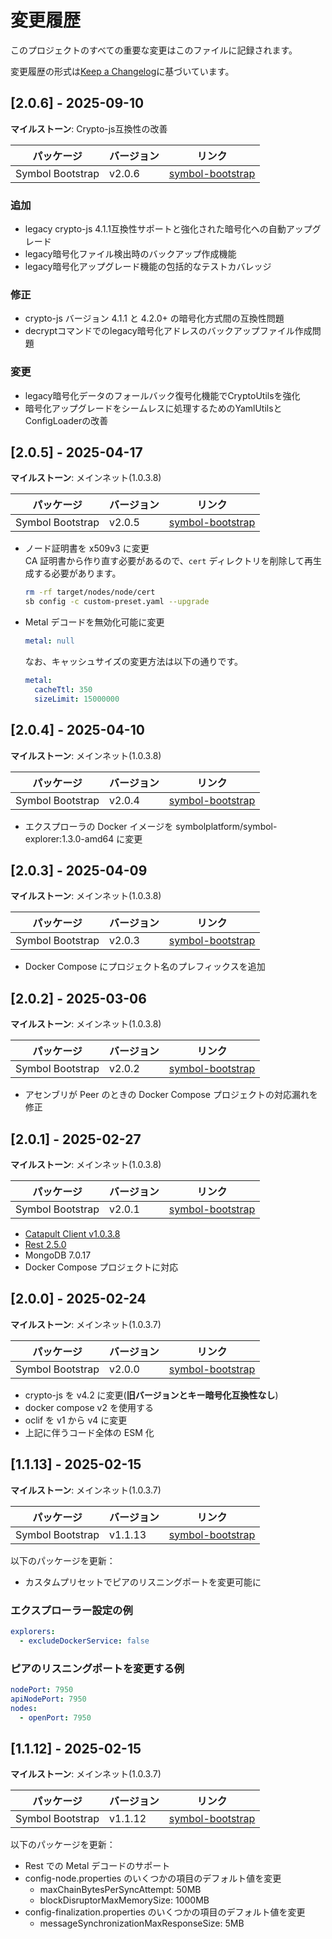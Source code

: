 # 変更履歴

このプロジェクトのすべての重要な変更はこのファイルに記録されます。

変更履歴の形式は[Keep a Changelog](https://keepachangelog.com/en/1.0.0/)に基づいています。

## [2.0.6] - 2025-09-10

**マイルストーン**: Crypto-js互換性の改善

| パッケージ       | バージョン | リンク                                                            |
| ---------------- | ---------- | ----------------------------------------------------------------- |
| Symbol Bootstrap | v2.0.6     | [symbol-bootstrap](https://github.com/nemneshia/symbol-bootstrap) |

### 追加
- legacy crypto-js 4.1.1互換性サポートと強化された暗号化への自動アップグレード
- legacy暗号化ファイル検出時のバックアップ作成機能
- legacy暗号化アップグレード機能の包括的なテストカバレッジ

### 修正
- crypto-js バージョン 4.1.1 と 4.2.0+ の暗号化方式間の互換性問題
- decryptコマンドでのlegacy暗号化アドレスのバックアップファイル作成問題

### 変更
- legacy暗号化データのフォールバック復号化機能でCryptoUtilsを強化
- 暗号化アップグレードをシームレスに処理するためのYamlUtilsとConfigLoaderの改善

## [2.0.5] - 2025-04-17

**マイルストーン**: メインネット(1.0.3.8)

| パッケージ       | バージョン | リンク                                                            |
| ---------------- | ---------- | ----------------------------------------------------------------- |
| Symbol Bootstrap | v2.0.5     | [symbol-bootstrap](https://github.com/nemneshia/symbol-bootstrap) |

- ノード証明書を x509v3 に変更  
  CA 証明書から作り直す必要があるので、`cert` ディレクトリを削除して再生成する必要があります。

  ```bash
  rm -rf target/nodes/node/cert
  sb config -c custom-preset.yaml --upgrade
  ```

- Metal デコードを無効化可能に変更

  ```yaml
  metal: null
  ```

  なお、キャッシュサイズの変更方法は以下の通りです。

  ```yaml
  metal:
    cacheTtl: 350
    sizeLimit: 15000000
  ```

## [2.0.4] - 2025-04-10

**マイルストーン**: メインネット(1.0.3.8)

| パッケージ       | バージョン | リンク                                                            |
| ---------------- | ---------- | ----------------------------------------------------------------- |
| Symbol Bootstrap | v2.0.4     | [symbol-bootstrap](https://github.com/nemneshia/symbol-bootstrap) |

- エクスプローラの Docker イメージを symbolplatform/symbol-explorer:1.3.0-amd64 に変更

## [2.0.3] - 2025-04-09

**マイルストーン**: メインネット(1.0.3.8)

| パッケージ       | バージョン | リンク                                                            |
| ---------------- | ---------- | ----------------------------------------------------------------- |
| Symbol Bootstrap | v2.0.3     | [symbol-bootstrap](https://github.com/nemneshia/symbol-bootstrap) |

- Docker Compose にプロジェクト名のプレフィックスを追加

## [2.0.2] - 2025-03-06

**マイルストーン**: メインネット(1.0.3.8)

| パッケージ       | バージョン | リンク                                                            |
| ---------------- | ---------- | ----------------------------------------------------------------- |
| Symbol Bootstrap | v2.0.2     | [symbol-bootstrap](https://github.com/nemneshia/symbol-bootstrap) |

- アセンブリが Peer のときの Docker Compose プロジェクトの対応漏れを修正

## [2.0.1] - 2025-02-27

**マイルストーン**: メインネット(1.0.3.8)

| パッケージ       | バージョン | リンク                                                            |
| ---------------- | ---------- | ----------------------------------------------------------------- |
| Symbol Bootstrap | v2.0.1     | [symbol-bootstrap](https://github.com/nemneshia/symbol-bootstrap) |

- [Catapult Client v1.0.3.8](https://github.com/symbol/symbol/releases/tag/client%2Fcatapult%2Fv1.0.3.8)
- [Rest 2.5.0](https://github.com/symbol/symbol/releases/tag/rest%2Fv2.5.0)
- MongoDB 7.0.17
- Docker Compose プロジェクトに対応

## [2.0.0] - 2025-02-24

**マイルストーン**: メインネット(1.0.3.7)

| パッケージ       | バージョン | リンク                                                            |
| ---------------- | ---------- | ----------------------------------------------------------------- |
| Symbol Bootstrap | v2.0.0     | [symbol-bootstrap](https://github.com/nemneshia/symbol-bootstrap) |

- crypto-js を v4.2 に変更(**旧バージョンとキー暗号化互換性なし**)
- docker compose v2 を使用する
- oclif を v1 から v4 に変更
- 上記に伴うコード全体の ESM 化

## [1.1.13] - 2025-02-15

**マイルストーン**: メインネット(1.0.3.7)

| パッケージ       | バージョン | リンク                                                            |
| ---------------- | ---------- | ----------------------------------------------------------------- |
| Symbol Bootstrap | v1.1.13    | [symbol-bootstrap](https://github.com/nemneshia/symbol-bootstrap) |

以下のパッケージを更新：

- カスタムプリセットでピアのリスニングポートを変更可能に

### エクスプローラー設定の例

```yaml
explorers:
  - excludeDockerService: false
```

### ピアのリスニングポートを変更する例

```yaml
nodePort: 7950
apiNodePort: 7950
nodes:
  - openPort: 7950
```

## [1.1.12] - 2025-02-15

**マイルストーン**: メインネット(1.0.3.7)

| パッケージ       | バージョン | リンク                                                            |
| ---------------- | ---------- | ----------------------------------------------------------------- |
| Symbol Bootstrap | v1.1.12    | [symbol-bootstrap](https://github.com/nemneshia/symbol-bootstrap) |

以下のパッケージを更新：

- Rest での Metal デコードのサポート
- config-node.properties のいくつかの項目のデフォルト値を変更
  - maxChainBytesPerSyncAttempt: 50MB
  - blockDisruptorMaxMemorySize: 1000MB
- config-finalization.properties のいくつかの項目のデフォルト値を変更
  - messageSynchronizationMaxResponseSize: 5MB
